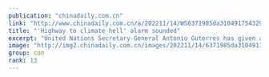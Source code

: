 ```yaml
---
publication: "chinadaily.com.cn"
link: "http://www.chinadaily.com.cn/a/202211/14/WS6371985da310491754329763.html"
title: "'Highway to climate hell' alarm sounded"
excerpt: "United Nations Secretary-General Antonio Guterres has given a stark warning to global leaders at the COP27 conference that humanity is on a 'highway to climate hell' if the fight for a livable planet "
image: "http://img2.chinadaily.com.cn/images/202211/14/6371985da31049178c905df2.jpeg"
group: con
rank: 13
---
```

